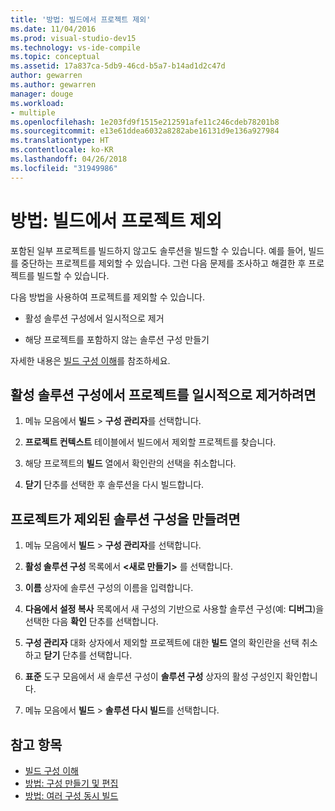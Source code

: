 ```yaml
---
title: '방법: 빌드에서 프로젝트 제외'
ms.date: 11/04/2016
ms.prod: visual-studio-dev15
ms.technology: vs-ide-compile
ms.topic: conceptual
ms.assetid: 17a837ca-5db9-46cd-b5a7-b14ad1d2c47d
author: gewarren
ms.author: gewarren
manager: douge
ms.workload:
- multiple
ms.openlocfilehash: 1e203fd9f1515e212591afe11c246cdeb78201b8
ms.sourcegitcommit: e13e61ddea6032a8282abe16131d9e136a927984
ms.translationtype: HT
ms.contentlocale: ko-KR
ms.lasthandoff: 04/26/2018
ms.locfileid: "31949986"
---
```

# <a name="how-to-exclude-projects-from-a-build"></a>방법: 빌드에서 프로젝트 제외

포함된 일부 프로젝트를 빌드하지 않고도 솔루션을 빌드할 수 있습니다. 예를 들어, 빌드를 중단하는 프로젝트를 제외할 수 있습니다. 그런 다음 문제를 조사하고 해결한 후 프로젝트를 빌드할 수 있습니다.

다음 방법을 사용하여 프로젝트를 제외할 수 있습니다.

-   활성 솔루션 구성에서 일시적으로 제거

-   해당 프로젝트를 포함하지 않는 솔루션 구성 만들기

자세한 내용은 [빌드 구성 이해](../ide/understanding-build-configurations.md)를 참조하세요.

## <a name="to-temporarily-remove-a-project-from-the-active-solution-configuration"></a>활성 솔루션 구성에서 프로젝트를 일시적으로 제거하려면

1.  메뉴 모음에서 **빌드** > **구성 관리자**를 선택합니다.

2.  **프로젝트 컨텍스트** 테이블에서 빌드에서 제외할 프로젝트를 찾습니다.

3.  해당 프로젝트의 **빌드** 열에서 확인란의 선택을 취소합니다.

4.  **닫기** 단추를 선택한 후 솔루션을 다시 빌드합니다.

## <a name="to-create-a-solution-configuration-that-excludes-a-project"></a>프로젝트가 제외된 솔루션 구성을 만들려면

1.  메뉴 모음에서 **빌드** > **구성 관리자**를 선택합니다.

2.  **활성 솔루션 구성** 목록에서 **\<새로 만들기>** 를 선택합니다.

3.  **이름** 상자에 솔루션 구성의 이름을 입력합니다.

4.  **다음에서 설정 복사** 목록에서 새 구성의 기반으로 사용할 솔루션 구성(예: **디버그**)을 선택한 다음 **확인** 단추를 선택합니다.

5.  **구성 관리자** 대화 상자에서 제외할 프로젝트에 대한 **빌드** 열의 확인란을 선택 취소하고 **닫기** 단추를 선택합니다.

6.  **표준** 도구 모음에서 새 솔루션 구성이 **솔루션 구성** 상자의 활성 구성인지 확인합니다.

7.  메뉴 모음에서 **빌드** > **솔루션 다시 빌드**를 선택합니다.

## <a name="see-also"></a>참고 항목

- [빌드 구성 이해](../ide/understanding-build-configurations.md)
- [방법: 구성 만들기 및 편집](../ide/how-to-create-and-edit-configurations.md)
- [방법: 여러 구성 동시 빌드](../ide/how-to-build-multiple-configurations-simultaneously.md)